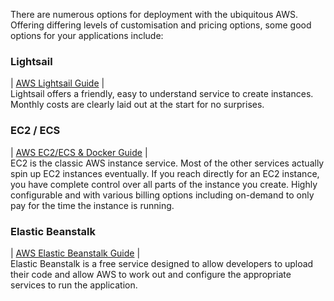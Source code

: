 There are numerous options for deployment with the ubiquitous AWS. Offering differing levels of customisation and pricing options, some good options for your applications include:

### Lightsail
| [AWS Lightsail Guide](https://github.com/getfutureproof/fp_guides_wiki/wiki/AWS-Lightsail-Deployment) | \
Lightsail offers a friendly, easy to understand service to create instances. Monthly costs are clearly laid out at the start for no surprises.

### EC2 / ECS
| [AWS EC2/ECS & Docker Guide](https://github.com/getfutureproof/fp_guides_wiki/wiki/Docker-&-AWS-EC2-Deployment) | \
EC2 is the classic AWS instance service. Most of the other services actually spin up EC2 instances eventually. If you reach directly for an EC2 instance, you have complete control over all parts of the instance you create. Highly configurable and with various billing options including on-demand to only pay for the time the instance is running.

### Elastic Beanstalk
| [AWS Elastic Beanstalk Guide](https://github.com/getfutureproof/fp_guides_wiki/wiki/AWS-Elastic-Beanstalk-Deployment) | \
Elastic Beanstalk is a free service designed to allow developers to upload their code and allow AWS to work out and configure the appropriate services to run the application.